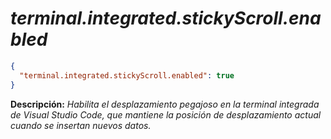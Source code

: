 <!-- Autor: Daniel Benjamin Perez Morales -->
<!-- GitHub: https://github.com/DanielBenjaminPerezMoralesDev13 -->
<!-- GitLab: https://gitlab.com/DanielBenjaminPerezMoralesDev13 -->
<!-- Correo electrónico: danielperezdev@proton.me -->

# ***terminal.integrated.stickyScroll.enabled***

```json
{
  "terminal.integrated.stickyScroll.enabled": true
}
```

**Descripción:** *Habilita el desplazamiento pegajoso en la terminal integrada de Visual Studio Code, que mantiene la posición de desplazamiento actual cuando se insertan nuevos datos.*
